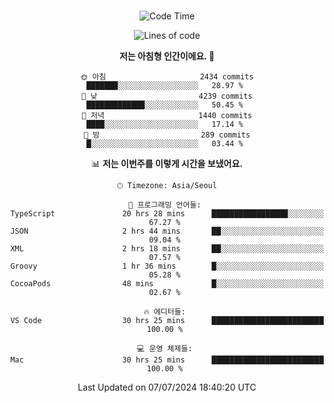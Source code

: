 <div align="center">

<br />

 <!--START_SECTION:waka-->
![Code Time](http://img.shields.io/badge/Code%20Time-2%2C768%20hrs%2030%20mins-blue)

![Lines of code](https://img.shields.io/badge/%EC%A0%80%EB%8A%94%20%EC%97%AC%ED%83%9C%EA%B9%8C%EC%A7%80%20-4.3%20million%20%EC%A4%84%EC%9D%98%20%EC%BD%94%EB%93%9C%EB%A5%BC%20%EC%9E%91%EC%84%B1%ED%96%88%EC%96%B4%EC%9A%94.-blue)

**저는 아침형 인간이에요. 🐤** 

```text
🌞 아침                     2434 commits        ███████░░░░░░░░░░░░░░░░░░   28.97 % 
🌆 낮　                     4239 commits        █████████████░░░░░░░░░░░░   50.45 % 
🌃 저녁                     1440 commits        ████░░░░░░░░░░░░░░░░░░░░░   17.14 % 
🌙 밤　                     289 commits         █░░░░░░░░░░░░░░░░░░░░░░░░   03.44 % 
```


📊 **저는 이번주를 이렇게 시간을 보냈어요.** 

```text
🕑︎ Timezone: Asia/Seoul

💬 프로그래밍 언어들: 
TypeScript               20 hrs 28 mins      █████████████████░░░░░░░░   67.27 % 
JSON                     2 hrs 44 mins       ██░░░░░░░░░░░░░░░░░░░░░░░   09.04 % 
XML                      2 hrs 18 mins       ██░░░░░░░░░░░░░░░░░░░░░░░   07.57 % 
Groovy                   1 hr 36 mins        █░░░░░░░░░░░░░░░░░░░░░░░░   05.28 % 
CocoaPods                48 mins             █░░░░░░░░░░░░░░░░░░░░░░░░   02.67 % 

🔥 에디터들: 
VS Code                  30 hrs 25 mins      █████████████████████████   100.00 % 

💻 운영 체제들: 
Mac                      30 hrs 25 mins      █████████████████████████   100.00 % 
```


 Last Updated on 07/07/2024 18:40:20 UTC
<!--END_SECTION:waka-->

</div>
